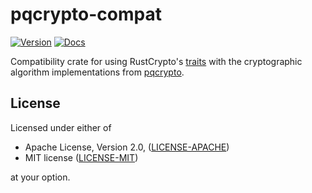 # pqcrypto-compat

[![Version](https://img.shields.io/crates/v/pqcrypto-compat.svg)](https://crates.io/crates/pqcrypto-compat)
[![Docs](https://docs.rs/pqcrypto-compat/badge.svg)](https://docs.rs/pqcrypto-compat)

Compatibility crate for using RustCrypto's [traits](https://github.com/RustCrypto/traits) with the cryptographic algorithm implementations from [pqcrypto](https://github.com/rustpq/pqcrypto/).

License
-------

Licensed under either of

 * Apache License, Version 2.0, ([LICENSE-APACHE](LICENSE-APACHE))
 * MIT license ([LICENSE-MIT](LICENSE-MIT))

at your option.
